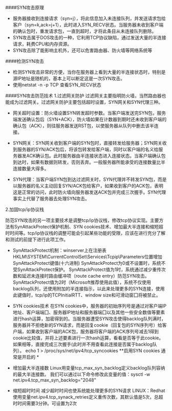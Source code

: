 ####SYN攻击原理
- 服务器接收到连接请求（syn=j），将此信息加入未连接队列，并发送请求包给客户（syn=k,ack=j+1），此时进入SYN_RECV状态。当服务器未收到客户端的确认包时，重发请求包，一直到超时，才将此条目从未连接队列删除。
- SYN攻击属于DOS攻击的一种，它利用TCP协议缺陷，通过发送大量的半连接请求，耗费CPU和内存资源。
- SYN攻击除了能影响主机外，还可以危害路由器、防火墙等网络系统等

####检测SYN攻击
- 检测SYN攻击非常的方便，当你在服务器上看到大量的半连接状态时，特别是源IP地址是随机的，基本上可以断定这是一次SYN攻击。
- 使用netstat -n -p TCP 查看SYN_RECV状态

####SYN攻击防范技术
1.过滤网关防护
过滤网关主要指明防火墙，当然路由器也能成为过滤网关。过滤网关防护主要包括超时设置，SYN网关和SYN代理三种。

- 网关超时设置：防火墙设置SYN转发超时参数。当客户端发送完SYN包，服务端发送确认包后（SYN+ACK），防火墙如果在计数器到期时还未收到客户端的确认包（ACK），则往服务器发送RST包，以使服务器从队列中删去该半连接。

- SYN网关：SYN网关收到客户端的SYN包时，直接转发给服务器；SYN网关收到服务器的SYN/ACK包后，将该包转发给客户端，同时以客户端的名义给服务器发ACK确认包。此时服务器由半连接状态进入连接状态。当客户端确认包到达时，如果有数据则转发，否则丢弃。一般服务器所能承受的连接数量比半连接数量大得多。

- SYN代理：当客户端SYN包到达过滤网关时，SYN代理并不转发SYN包，而是以服务器的名义主动回复SYN/ACK包给客户，如果收到客户的ACK包，表明这是正常的访问，此时防火墙向服务器发送ACK包并完成三次握手。SYN代理事实上代替了服务器去处理SYN攻击。

2.加固tcp/ip协议栈

防范SYN攻击的另一项主要技术是调整tcp/ip协议栈，修改tcp协议实现。主要方法有SynAttackProtect保护机制、SYN cookies技术、增加最大半连接和缩短超时时间等。tcp/ip协议栈的调整可能会引起某些功能的受限，应该在进行充分了解和测试的前提下进行此项工作。

- SynAttackProtect机制：winserver上在注册表HKLM\SYSTEM\CurrentControlSet\Services\Tcpip\Parameters位置增加SynAttackProtect键值(十六进制)
SynAttackProtect为0或不设置时，系统不受SynAttackProtect保护。
SynAttackProtect值为1时，系统通过减少重传次数和延迟未连接时路由缓冲项（route cache entry）防范SYN攻击。
SynAttackProtect值为2时（Microsoft推荐使用此值），系统不仅使用backlog队列，还使用附加的半连接指示，以此来处理更多的SYN连接，使用此键值时，tcp/ip的TCPInitialRTT、window size和可滑动窗囗将被禁止。

- SYN cookies技术
在SYN cookies中，服务器的初始序列号是通过对客户端IP地址、客户端端囗、服务器IP地址和服务器端囗以及其他一些安全数值等要素进行hash运算，加密得到的。当服务器遭受SYN攻击使得backlog队列满时，服务器并不拒绝新的SYN请求，而是回复cookie（回复包的SYN序列号）给客户端，如果收到客户端的ACK包，服务器将客户端的ACK序列号减去1得到cookie比较值，并将上述要素进行一次hash运算，看看是否等于此cookie。如果相等，直接完成三次握手(此时并不用查看此连接是否属于backlog队列）。
echo 1 > /proc/sys/net/ipv4/tcp_syncookies **启用SYN cookies 通常是开启的 *

- 增加最大半连接数
Linux用变量tcp_max_syn_backlog定义backlog队列容纳的最大半连接数。
我们可以通过以下命令修改此变量的值：sysctl -w net.ipv4.tcp_max_syn_backlog="2048"

- 缩短超时时间
减少超时时间也使系统能处理更多的SYN请求
LINUX：Redhat使用变量net.ipv4.tcp_synack_retries定义重传次数，其默认值是5次，总超时时间需要3分钟。可设置为2次